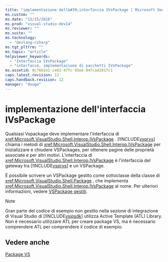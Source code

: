 ```yaml
---
title: "implementazione dell&#39;interfaccia IVsPackage | Microsoft Docs"
ms.custom: ""
ms.date: "12/15/2016"
ms.prod: "visual-studio-dev14"
ms.reviewer: ""
ms.suite: ""
ms.technology: 
  - "devlang-csharp"
ms.tgt_pltfrm: ""
ms.topic: "article"
helpviewer_keywords: 
  - "Interfaccia IVsPackage"
  - "interfacce, implementazione di pacchetti IVsPackage"
ms.assetid: 0c76b2e1-ce63-47fc-93ee-847cad281fc1
caps.latest.revision: 12
caps.handback.revision: 12
manager: "douge"
---
```

# implementazione dell&#39;interfaccia IVsPackage
Qualsiasi Vspackage deve implementare l'interfaccia di <xref:Microsoft.VisualStudio.Shell.Interop.IVsPackage> .  [!INCLUDE[vsprvs](../code-quality/includes/vsprvs_md.md)] chiama i metodi di <xref:Microsoft.VisualStudio.Shell.Interop.IVsPackage> per inizializzare e chiudere VSPackages, per ottenere pagine delle proprietà associate e per altri motivi.  L'interfaccia di <xref:Microsoft.VisualStudio.Shell.Interop.IVsPackage> è l'interfaccia del gateway tra [!INCLUDE[vsprvs](../code-quality/includes/vsprvs_md.md)] e un VSPackage.  
  
 È possibile scrivere un VSPackage gestito come sottoclasse della classe di <xref:Microsoft.VisualStudio.Shell.Package> , che implementa <xref:Microsoft.VisualStudio.Shell.Interop.IVsPackage> al nome.  Per ulteriori informazioni, vedere [VSPackage gestiti](../misc/managed-vspackages.md).  
  
> [!NOTE]
>  Gran parte del codice di esempio non gestito nella sezione di integrazione di Visual Studio di [!INCLUDE[vsipsdk](../extensibility/includes/vsipsdk_md.md)] utilizza Active Template \(ATL\) Library.  Non è necessario utilizzare ATL per creare package VS, ma è necessario comprendere ATL per comprendere il codice di esempio.  
  
## Vedere anche  
 [Package VS](../extensibility/internals/vspackages.md)